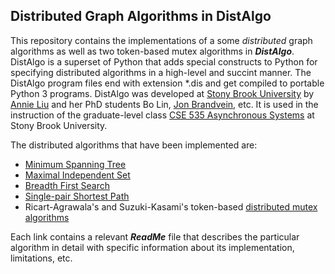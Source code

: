 Distributed Graph Algorithms in DistAlgo
----------------------------------------
This repository contains the implementations of a some _distributed_ graph algorithms as well as two token-based mutex algorithms in ***DistAlgo***. DistAlgo is a superset of Python that adds special constructs to Python for specifying distributed algorithms in a high-level and succint manner. The DistAlgo program files end with extension *.dis and get compiled to portable Python 3 programs. DistAlgo was developed at [Stony Brook University](http://www.cs.sunysb.edu/) by [Annie Liu](http://www.cs.sunysb.edu/~liu/) and her PhD students Bo Lin, [Jon Brandvein](http://www.cs.sunysb.edu/~jbrandve/), etc. It is used in the instruction of the graduate-level class [CSE 535 Asynchronous Systems](http://www.cs.stonybrook.edu/~liu/cse535/) at Stony Brook University.

The distributed algorithms that have been implemented are:
* [Minimum Spanning Tree](https://github.com/arjungmenon/Distributed-Graph-Algorithms/tree/master/Minimum-Spanning-Tree)
* [Maximal Independent Set](https://github.com/arjungmenon/Distributed-Graph-Algorithms/tree/master/Maximal-Independent-Set)
* [Breadth First Search](https://github.com/arjungmenon/Distributed-Graph-Algorithms/tree/master/Breadth-First-Search)
* [Single-pair Shortest Path](https://github.com/arjungmenon/Distributed-Graph-Algorithms/tree/master/ShortestPath)
* Ricart-Agrawala's and Suzuki-Kasami's token-based [distributed mutex algorithms](https://github.com/arjungmenon/Distributed-Graph-Algorithms/tree/master/DistributedMutex)

Each link contains a relevant ***ReadMe*** file that describes the particular algorithm in detail with specific information about its implementation, limitations, etc.